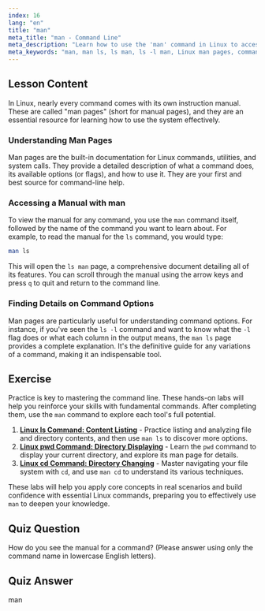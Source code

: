 ```yaml
---
index: 16
lang: "en"
title: "man"
meta_title: "man - Command Line"
meta_description: "Learn how to use the 'man' command in Linux to access detailed manuals for commands like 'ls'. Understand the man ls page to master the command line."
meta_keywords: "man, man ls, ls man, ls -l man, Linux man pages, command manual, Linux documentation, command line help"
---
```


## Lesson Content

In Linux, nearly every command comes with its own instruction manual. These are called "man pages" (short for manual pages), and they are an essential resource for learning how to use the system effectively.

### Understanding Man Pages

Man pages are the built-in documentation for Linux commands, utilities, and system calls. They provide a detailed description of what a command does, its available options (or flags), and how to use it. They are your first and best source for command-line help.

### Accessing a Manual with man

To view the manual for any command, you use the `man` command itself, followed by the name of the command you want to learn about. For example, to read the manual for the `ls` command, you would type:

```bash
man ls
```

This will open the `ls man` page, a comprehensive document detailing all of its features. You can scroll through the manual using the arrow keys and press `q` to quit and return to the command line.

### Finding Details on Command Options

Man pages are particularly useful for understanding command options. For instance, if you've seen the `ls -l` command and want to know what the `-l` flag does or what each column in the output means, the `man ls` page provides a complete explanation. It's the definitive guide for any variations of a command, making it an indispensable tool.

## Exercise

Practice is key to mastering the command line. These hands-on labs will help you reinforce your skills with fundamental commands. After completing them, use the `man` command to explore each tool's full potential.

1. **[Linux ls Command: Content Listing](https://labex.io/labs/linux-linux-ls-command-content-listing-219205)** - Practice listing and analyzing file and directory contents, and then use `man ls` to discover more options.
2. **[Linux pwd Command: Directory Displaying](https://labex.io/labs/linux-linux-pwd-command-directory-displaying-209734)** - Learn the `pwd` command to display your current directory, and explore its man page for details.
3. **[Linux cd Command: Directory Changing](https://labex.io/labs/linux-linux-cd-command-directory-changing-209733)** - Master navigating your file system with `cd`, and use `man cd` to understand its various techniques.

These labs will help you apply core concepts in real scenarios and build confidence with essential Linux commands, preparing you to effectively use `man` to deepen your knowledge.

## Quiz Question

How do you see the manual for a command? (Please answer using only the command name in lowercase English letters).

## Quiz Answer

man
